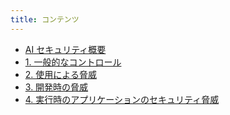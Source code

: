 ```yaml
---
title: コンテンツ
---
```


<!-- {{< cards >}} -->
- [AI セキュリティ概要](ai_security_overview.md)    <!-- {{< card link="/docs/ai_security_overview/" title="AI セキュリティ概要">}} -->
- [1. 一般的なコントロール](1_general_controls.md)    <!-- {{< card link="/docs/1_general_controls/" title="1. 一般的なコントロール">}} -->
- [2. 使用による脅威](2_threats_through_use.md)    <!-- {{< card link="/docs/2_threats_through_use/" title="2. 使用による脅威">}} -->
- [3. 開発時の脅威](3_development_time_threats.md)    <!-- {{< card link="/docs/3_development_time_threats/" title="3. 開発時の脅威">}} -->
- [4. 実行時のアプリケーションのセキュリティ脅威](4_runtime_application_security_threats.md)    <!-- {{< card link="/docs/4_runtime_application_security_threats/" title="4. 実行時のアプリケーションのセキュリティ脅威">}} -->
<!-- {{< /cards >}} -->
